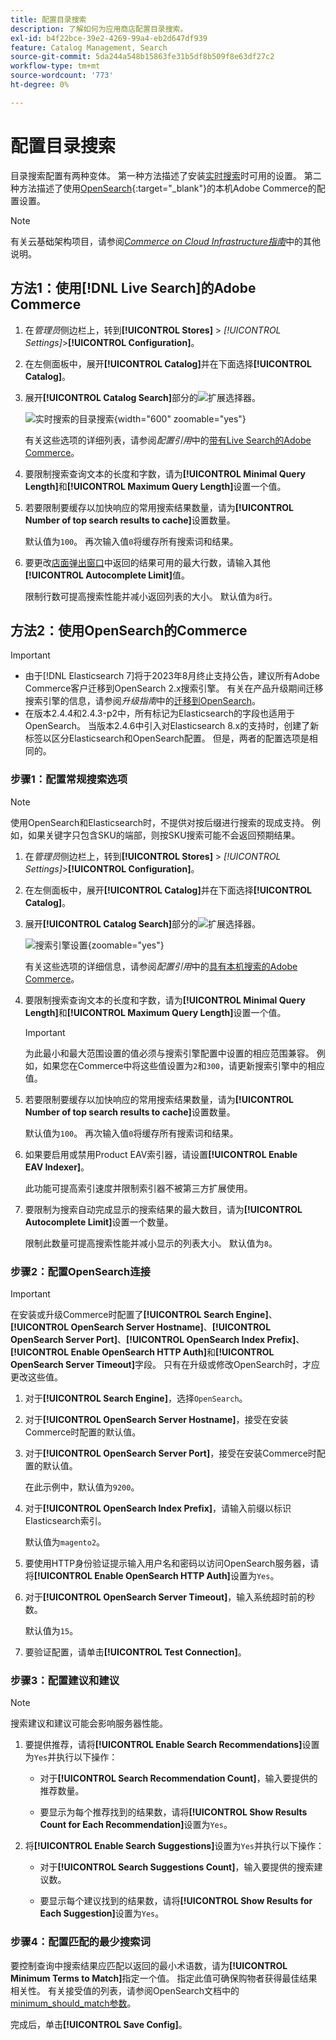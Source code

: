 ```yaml
---
title: 配置目录搜索
description: 了解如何为应用商店配置目录搜索。
exl-id: b4f22bce-39e2-4269-99a4-eb2d647df939
feature: Catalog Management, Search
source-git-commit: 5da244a548b15863fe31b5df8b509f8e63df27c2
workflow-type: tm+mt
source-wordcount: '773'
ht-degree: 0%

---
```


# 配置目录搜索

目录搜索配置有两种变体。 第一种方法描述了安装[实时搜索](https://experienceleague.adobe.com/docs/commerce/live-search/overview.html?lang=zh-Hans)时可用的设置。 第二种方法描述了使用[OpenSearch](https://experienceleague.adobe.com/docs/commerce-operations/installation-guide/prerequisites/search-engine/overview.html?lang=zh-Hans){:target="_blank"}的本机Adobe Commerce的配置设置。

>[!NOTE]
>
>有关云基础架构项目，请参阅&#x200B;[_Commerce on Cloud Infrastructure指南_](https://experienceleague.adobe.com/zh-hans/docs/commerce-cloud-service/user-guide/configure/service/opensearch)中的其他说明。

## 方法1：使用[!DNL Live Search]的Adobe Commerce

1. 在&#x200B;_管理员_&#x200B;侧边栏上，转到&#x200B;**[!UICONTROL Stores]** > _[!UICONTROL Settings]_>**[!UICONTROL Configuration]**。

1. 在左侧面板中，展开&#x200B;**[!UICONTROL Catalog]**&#x200B;并在下面选择&#x200B;**[!UICONTROL Catalog]**。

1. 展开&#x200B;**[!UICONTROL Catalog Search]**&#x200B;部分的![扩展选择器](../assets/icon-display-expand.png)。

   ![实时搜索的目录搜索](../configuration-reference/catalog/assets/catalog-search-live-search.png){width="600" zoomable="yes"}

   有关这些选项的详细列表，请参阅&#x200B;_配置引用_&#x200B;中的[带有Live Search的Adobe Commerce](../configuration-reference/catalog/catalog.md#adobe-commerce-with-live-search)。

1. 要限制搜索查询文本的长度和字数，请为&#x200B;**[!UICONTROL Minimal Query Length]**&#x200B;和&#x200B;**[!UICONTROL Maximum Query Length]**&#x200B;设置一个值。

1. 若要限制要缓存以加快响应的常用搜索结果数量，请为&#x200B;**[!UICONTROL Number of top search results to cache]**&#x200B;设置数量。

   默认值为`100`。 再次输入值`0`将缓存所有搜索词和结果。

1. 要更改[店面弹出窗口](https://experienceleague.adobe.com/docs/commerce/live-search/live-search-storefront/quick-tour.html?lang=zh-Hans)中返回的结果可用的最大行数，请输入其他&#x200B;**[!UICONTROL Autocomplete Limit]**&#x200B;值。

   限制行数可提高搜索性能并减小返回列表的大小。 默认值为`8`行。

## 方法2：使用OpenSearch的Commerce

>[!IMPORTANT]
>
>- 由于[!DNL Elasticsearch 7]将于2023年8月终止支持公告，建议所有Adobe Commerce客户迁移到OpenSearch 2.x搜索引擎。 有关在产品升级期间迁移搜索引擎的信息，请参阅&#x200B;_升级指南_&#x200B;中的[迁移到OpenSearch](https://experienceleague.adobe.com/docs/commerce-operations/upgrade-guide/prepare/opensearch-migration.html?lang=zh-Hans)。
>- 在版本2.4.4和2.4.3-p2中，所有标记为Elasticsearch的字段也适用于OpenSearch。 当版本2.4.6中引入对Elasticsearch 8.x的支持时，创建了新标签以区分Elasticsearch和OpenSearch配置。 但是，两者的配置选项是相同的。

### 步骤1：配置常规搜索选项

>[!NOTE]
>
>使用OpenSearch和Elasticsearch时，不提供对按后缀进行搜索的现成支持。 例如，如果关键字只包含SKU的端部，则按SKU搜索可能不会返回预期结果。

1. 在&#x200B;_管理员_&#x200B;侧边栏上，转到&#x200B;**[!UICONTROL Stores]** > _[!UICONTROL Settings]_>**[!UICONTROL Configuration]**。

1. 在左侧面板中，展开&#x200B;**[!UICONTROL Catalog]**&#x200B;并在下面选择&#x200B;**[!UICONTROL Catalog]**。

1. 展开&#x200B;**[!UICONTROL Catalog Search]**&#x200B;部分的![扩展选择器](../assets/icon-display-expand.png)。

   ![搜索引擎设置](../configuration-reference/catalog/assets/catalog-search-opensearch.png){zoomable="yes"}

   有关这些选项的详细信息，请参阅&#x200B;_配置引用_&#x200B;中的[具有本机搜索的Adobe Commerce](../configuration-reference/catalog/catalog.md#adobe-commerce-with-native-search)。

1. 要限制搜索查询文本的长度和字数，请为&#x200B;**[!UICONTROL Minimal Query Length]**&#x200B;和&#x200B;**[!UICONTROL Maximum Query Length]**&#x200B;设置一个值。

   >[!IMPORTANT]
   >
   >为此最小和最大范围设置的值必须与搜索引擎配置中设置的相应范围兼容。 例如，如果您在Commerce中将这些值设置为`2`和`300`，请更新搜索引擎中的相应值。

1. 若要限制要缓存以加快响应的常用搜索结果数量，请为&#x200B;**[!UICONTROL Number of top search results to cache]**&#x200B;设置数量。

   默认值为`100`。 再次输入值`0`将缓存所有搜索词和结果。

1. 如果要启用或禁用Product EAV索引器，请设置&#x200B;**[!UICONTROL Enable EAV Indexer]**。

   此功能可提高索引速度并限制索引器不被第三方扩展使用。

1. 要限制为搜索自动完成显示的搜索结果的最大数目，请为&#x200B;**[!UICONTROL Autocomplete Limit]**&#x200B;设置一个数量。

   限制此数量可提高搜索性能并减小显示的列表大小。 默认值为`8`。

### 步骤2：配置OpenSearch连接

>[!IMPORTANT]
>
>在安装或升级Commerce时配置了&#x200B;**[!UICONTROL Search Engine]**、**[!UICONTROL OpenSearch Server Hostname]**、**[!UICONTROL OpenSearch Server Port]**、**[!UICONTROL OpenSearch Index Prefix]**、**[!UICONTROL Enable OpenSearch HTTP Auth]**&#x200B;和&#x200B;**[!UICONTROL OpenSearch Server Timeout]**&#x200B;字段。 只有在升级或修改OpenSearch时，才应更改这些值。

1. 对于&#x200B;**[!UICONTROL Search Engine]**，选择`OpenSearch`。

1. 对于&#x200B;**[!UICONTROL OpenSearch Server Hostname]**，接受在安装Commerce时配置的默认值。

1. 对于&#x200B;**[!UICONTROL OpenSearch Server Port]**，接受在安装Commerce时配置的默认值。

   在此示例中，默认值为`9200`。

1. 对于&#x200B;**[!UICONTROL OpenSearch Index Prefix]**，请输入前缀以标识Elasticsearch索引。

   默认值为`magento2`。

1. 要使用HTTP身份验证提示输入用户名和密码以访问OpenSearch服务器，请将&#x200B;**[!UICONTROL Enable OpenSearch HTTP Auth]**&#x200B;设置为`Yes`。

1. 对于&#x200B;**[!UICONTROL OpenSearch Server Timeout]**，输入系统超时前的秒数。

   默认值为`15`。

1. 要验证配置，请单击&#x200B;**[!UICONTROL Test Connection]**。

### 步骤3：配置建议和建议

>[!NOTE]
>
>搜索建议和建议可能会影响服务器性能。

1. 要提供推荐，请将&#x200B;**[!UICONTROL Enable Search Recommendations]**&#x200B;设置为`Yes`并执行以下操作：

   - 对于&#x200B;**[!UICONTROL Search Recommendation Count]**，输入要提供的推荐数量。

   - 要显示为每个推荐找到的结果数，请将&#x200B;**[!UICONTROL Show Results Count for Each Recommendation]**&#x200B;设置为`Yes`。

1. 将&#x200B;**[!UICONTROL Enable Search Suggestions]**&#x200B;设置为`Yes`并执行以下操作：

   - 对于&#x200B;**[!UICONTROL Search Suggestions Count]**，输入要提供的搜索建议数。

   - 要显示每个建议找到的结果数，请将&#x200B;**[!UICONTROL Show Results for Each Suggestion]**&#x200B;设置为`Yes`。

### 步骤4：配置匹配的最少搜索词

要控制查询中搜索结果应匹配以返回的最小术语数，请为&#x200B;**[!UICONTROL Minimum Terms to Match]**&#x200B;指定一个值。 指定此值可确保购物者获得最佳结果相关性。 有关接受值的列表，请参阅OpenSearch文档中的[minimum_should_match参数](https://opensearch.org/docs/latest/query-dsl/minimum-should-match/)。

完成后，单击&#x200B;**[!UICONTROL Save Config]**。

